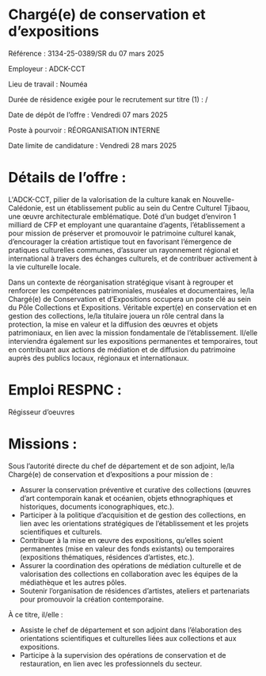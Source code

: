 # Chargé(e) de conservation et d’expositions

Référence : 3134-25-0389/SR du 07 mars 2025

Employeur : ADCK-CCT

Lieu de travail : Nouméa

Durée de résidence exigée pour le recrutement sur titre (1) : /

Date de dépôt de l’offre : Vendredi 07 mars 2025

Poste à pourvoir : RÉORGANISATION INTERNE

Date limite de candidature : Vendredi 28 mars 2025

# Détails de l’offre :

L'ADCK-CCT, pilier de la valorisation de la culture kanak en Nouvelle-Calédonie, est un établissement public au sein du Centre Culturel Tjibaou, une œuvre architecturale emblématique. Doté d’un budget d’environ 1 milliard de CFP et employant une quarantaine d’agents, l’établissement a pour mission de préserver et promouvoir le patrimoine culturel kanak, d’encourager la création artistique tout en favorisant l’émergence de pratiques culturelles communes, d’assurer un rayonnement régional et international à travers des échanges culturels, et de contribuer activement à la vie culturelle locale.

Dans un contexte de réorganisation stratégique visant à regrouper et renforcer les compétences patrimoniales, muséales et documentaires, le/la Chargé(e) de Conservation et d’Expositions occupera un poste clé au sein du Pôle Collections et Expositions. Véritable expert(e) en conservation et en gestion des collections, le/la titulaire jouera un rôle central dans la protection, la mise en valeur et la diffusion des œuvres et objets patrimoniaux, en lien avec la mission fondamentale de l’établissement. Il/elle interviendra également sur les expositions permanentes et temporaires, tout en contribuant aux actions de médiation et de diffusion du patrimoine auprès des publics locaux, régionaux et internationaux.

# Emploi RESPNC :

Régisseur d’oeuvres

# Missions :

Sous l’autorité directe du chef de département et de son adjoint, le/la Chargé(e) de conservation et d’expositions a pour mission de :

- Assurer la conservation préventive et curative des collections (œuvres d’art contemporain kanak et océanien, objets ethnographiques et historiques, documents iconographiques, etc.).
- Participer à la politique d’acquisition et de gestion des collections, en lien avec les orientations stratégiques de l’établissement et les projets scientifiques et culturels.
- Contribuer à la mise en œuvre des expositions, qu’elles soient permanentes (mise en valeur des fonds existants) ou temporaires (expositions thématiques, résidences d’artistes, etc.).
- Assurer la coordination des opérations de médiation culturelle et de valorisation des collections en collaboration avec les équipes de la médiathèque et les autres pôles.
- Soutenir l’organisation de résidences d’artistes, ateliers et partenariats pour promouvoir la création contemporaine.

À ce titre, il/elle :

- Assiste le chef de département et son adjoint dans l’élaboration des orientations scientifiques et culturelles liées aux collections et aux expositions.
- Participe à la supervision des opérations de conservation et de restauration, en lien avec les professionnels du secteur.